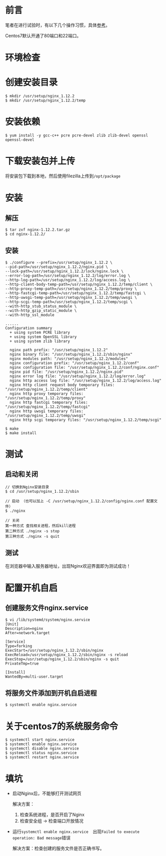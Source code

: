 # 前言

笔者在进行试验时，有以下几个操作习惯，具体[参考](https://github.com/zeanzai/Computer-Science-Study-Note/blob/master/operation/README.md)。

Centos7默认开通了80端口和22端口。

# 环境检查

# 创建安装目录

```shell
$ mkdir /usr/setup/nginx_1.12.2
$ mkdir /usr/setup/nginx_1.12.2/temp
```

# 安装依赖

```shell
$ yum install -y gcc-c++ pcre pcre-devel zlib zlib-devel openssl openssl-devel
```

# 下载安装包并上传

将安装包下载到本地，然后使用filezilla上传到`/opt/package`

# 安装

## 解压

```shell
$ tar zxf nginx-1.12.2.tar.gz
$ cd nginx-1.12.2/
```

## 安装

```shell
$ ./configure --prefix=/usr/setup/nginx_1.12.2 \
--pid-path=/usr/setup/nginx_1.12.2/nginx.pid \
--lock-path=/usr/setup/nginx_1.12.2/lock/nginx.lock \
--error-log-path=/usr/setup/nginx_1.12.2/log/error.log \
--http-log-path=/usr/setup/nginx_1.12.2/log/access.log \
--http-client-body-temp-path=/usr/setup/nginx_1.12.2/temp/client \
--http-proxy-temp-path=/usr/setup/nginx_1.12.2/temp/proxy \
--http-fastcgi-temp-path=/usr/setup/nginx_1.12.2/temp/fastcgi \
--http-uwsgi-temp-path=/usr/setup/nginx_1.12.2/temp/uwsgi \
--http-scgi-temp-path=/usr/setup/nginx_1.12.2/temp/scgi \
--with-http_stub_status_module \
--with-http_gzip_static_module \
--with-http_ssl_module

......
Configuration summary
  + using system PCRE library
  + using system OpenSSL library
  + using system zlib library

  nginx path prefix: "/usr/setup/nginx_1.12.2"
  nginx binary file: "/usr/setup/nginx_1.12.2/sbin/nginx"
  nginx modules path: "/usr/setup/nginx_1.12.2/modules"
  nginx configuration prefix: "/usr/setup/nginx_1.12.2/conf"
  nginx configuration file: "/usr/setup/nginx_1.12.2/conf/nginx.conf"
  nginx pid file: "/usr/setup/nginx_1.12.2/nginx.pid"
  nginx error log file: "/usr/setup/nginx_1.12.2/log/error.log"
  nginx http access log file: "/usr/setup/nginx_1.12.2/log/access.log"
  nginx http client request body temporary files: "/usr/setup/nginx_1.12.2/temp/client"
  nginx http proxy temporary files: "/usr/setup/nginx_1.12.2/temp/proxy"
  nginx http fastcgi temporary files: "/usr/setup/nginx_1.12.2/temp/fastcgi"
  nginx http uwsgi temporary files: "/usr/setup/nginx_1.12.2/temp/uwsgi"
  nginx http scgi temporary files: "/usr/setup/nginx_1.12.2/temp/scgi"

$ make
$ make install
```

# 测试

## 启动和关闭

```shell
// 切换到Nginx安装目录
$ cd /usr/setup/nginx_1.12.2/sbin

// 启动 （也可以加上 -C /usr/setup/nginx_1.12.2/config/nginx.conf 配置文件）
$ ./nginx

// 关闭
第一种方式 查找相关进程，然后kill进程
第二种方式 ./nginx -s stop
第三种方式 ./nginx -s quit

```

## 测试

在浏览器中输入服务器地址，出现Nginx欢迎界面即为测试成功！



# 配置开机自启

## 创建服务文件nginx.service

```shell
$ vi /lib/systemd/system/nginx.service
[Unit]
Description=nginx
After=network.target

[Service]
Type=forking
ExecStart=/usr/setup/nginx_1.12.2/sbin/nginx
ExecReload=/usr/setup/nginx_1.12.2/sbin/nginx -s reload
ExecStop=/usr/setup/nginx_1.12.2/sbin/nginx -s quit
PrivateTmp=true

[Install]
WantedBy=multi-user.target

```

## 将服务文件添加到开机自启进程

```shell
$ systemctl enable nginx.service
```



# 关于centos7的系统服务命令

```shell
$ systemctl start nginx.service
$ systemctl enable nginx.service
$ systemctl disable nginx.service
$ systemctl status nginx.service
$ systemctl restart nginx.service
```

# 填坑

- 启动Nginx后，不能够打开测试网页

  解决方案：

   	1. 检查系统进程，是否开启了Nginx
  	2. 检查安全组 -> 检查端口开放情况

- 运行`systemctl enable nginx.service  `出现`Failed to execute operation: Bad message`错误

  解决方案：检查创建的服务文件是否正确书写。
